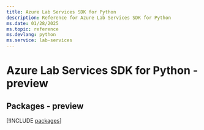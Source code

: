 ```yaml
---
title: Azure Lab Services SDK for Python
description: Reference for Azure Lab Services SDK for Python
ms.date: 01/28/2025
ms.topic: reference
ms.devlang: python
ms.service: lab-services
---
```

# Azure Lab Services SDK for Python - preview
## Packages - preview
[!INCLUDE [packages](lab-services-index.md)]
